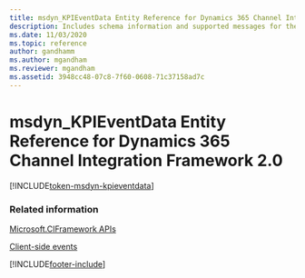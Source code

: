 ```yaml
---
title: msdyn_KPIEventData Entity Reference for Dynamics 365 Channel Integration Framework 2.0 
description: Includes schema information and supported messages for the msdyn_KPIEventData entity in Dynamics 365 Channel Integration Framework version 2.0.
ms.date: 11/03/2020
ms.topic: reference
author: gandhamm
ms.author: mgandham
ms.reviewer: mgandham
ms.assetid: 3948cc48-07c8-7f60-0608-71c37158ad7c
---
```


# msdyn_KPIEventData Entity Reference for Dynamics 365 Channel Integration Framework 2.0

[!INCLUDE[token-msdyn-kpieventdata](../../../../shared/token-msdyn-kpieventdata.md)]

### Related information

[Microsoft.CIFramework APIs](../microsoft-ciframework-v2.md)

[Client-side events](../../../../v1/develop/reference/client-side-events.md)


[!INCLUDE[footer-include](../../../../../includes/footer-banner.md)]
